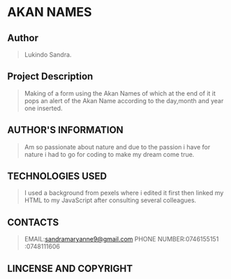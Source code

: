  # AKAN NAMES
 
 ## Author
 > Lukindo Sandra.
 
 ## Project Description
 > Making of a form using the Akan Names of which at the end of it it pops an alert of the Akan Name according to the day,month and year one inserted.
 
 ## AUTHOR'S INFORMATION
 > Am so passionate about nature and due to the passion i have for nature i had to go for coding to make my dream come true.
 
 ## TECHNOLOGIES USED
 > I used a background from pexels where i edited it first then linked my HTML to my JavaScript after consulting several colleagues.
 
 ## CONTACTS
 > EMAIL:sandramaryanne9@gmail.com
 > PHONE NUMBER:0746155151
               :0748111606
               
 ## LINCENSE AND COPYRIGHT
 > 
 
